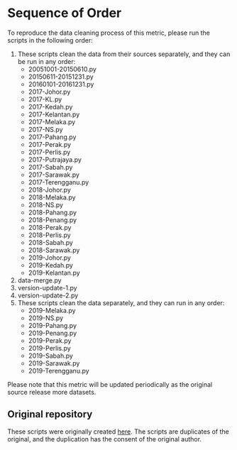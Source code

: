 # Sequence of Order

To reproduce the data cleaning process of this metric, please run the scripts in the following order:

1. These scripts clean the data from their sources separately, and they can be run in any order:
    * 20051001-20150610.py
    * 20150611-20151231.py
    * 20160101-20161231.py 
    * 2017-Johor.py
    * 2017-KL.py
    * 2017-Kedah.py
    * 2017-Kelantan.py
    * 2017-Melaka.py
    * 2017-NS.py
    * 2017-Pahang.py
    * 2017-Perak.py
    * 2017-Perlis.py
    * 2017-Putrajaya.py
    * 2017-Sabah.py
    * 2017-Sarawak.py
    * 2017-Terengganu.py
    * 2018-Johor.py
    * 2018-Melaka.py
    * 2018-NS.py
    * 2018-Pahang.py
    * 2018-Penang.py
    * 2018-Perak.py
    * 2018-Perlis.py
    * 2018-Sabah.py
    * 2018-Sarawak.py
    * 2019-Johor.py
    * 2019-Kedah.py
    * 2019-Kelantan.py
2. data-merge.py
3. version-update-1.py
4. version-update-2.py
5. These scripts clean the data separately, and they can run in any order:
    * 2019-Melaka.py
    * 2019-NS.py
    * 2019-Pahang.py
    * 2019-Penang.py
    * 2019-Perak.py
    * 2019-Perlis.py
    * 2019-Sabah.py
    * 2019-Sarawak.py
    * 2019-Terengganu.py

Please note that this metric will be updated periodically as the original source release more datasets.

## Original repository

These scripts were originally created [here](https://github.com/XD-Ooi/MY-Climate-Observatory). The scripts are duplicates of the original, and the duplication has the consent of the original author.

